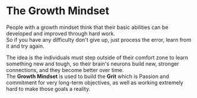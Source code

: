 # The Growth Mindset
People with a growth mindset think that their basic abilities can be developed and improved through hard work.  
So if you have any difficulty don't give up, just process the error, learn from it and try again.  

The idea is the individuals must step outside of their comfort zone to learn something new and tough, so their brain's neurons build new, stronger connections, and they become better over time.  
The **Growth Mindset** is used to build the **Grit** which is Passion and commitment for very long-term objectives, as well as working extremely hard to make those goals a reality.
